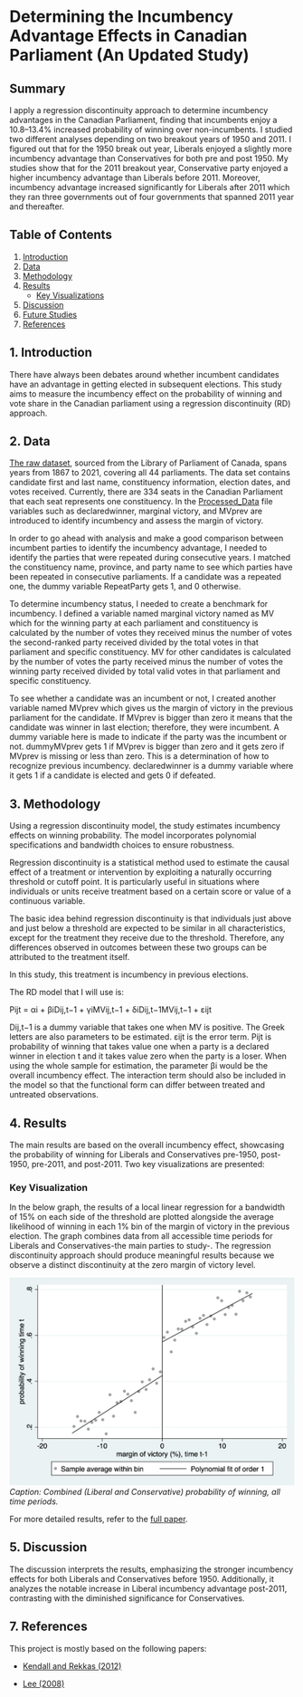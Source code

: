 # Determining the Incumbency Advantage Effects in Canadian Parliament (An Updated Study)

## Summary
I apply a regression discontinuity approach to determine incumbency advantages in the Canadian Parliament, finding that incumbents enjoy a 10.8–13.4% increased probability of winning over non-incumbents. I studied two different analyses depending on two breakout years of 1950 and 2011. I figured out that for the 1950 break out year, Liberals enjoyed a slightly more incumbency advantage than Conservatives for both pre and post 1950. My studies show that for the 2011 breakout year, Conservative party enjoyed a higher incumbency advantage than Liberals before 2011. Moreover, incumbency advantage increased significantly for Liberals after 2011 which they ran three governments out of four governments that spanned 2011 year and thereafter.

## Table of Contents
1. [Introduction](#1-introduction)
2. [Data](#2-data)
3. [Methodology](#3-methodology)
4. [Results](#4-results)
    - [Key Visualizations](#key-visualizations)
5. [Discussion](#5-discussion)
6. [Future Studies](#6-future-studies)
7. [References](#7-references)

## 1. Introduction
There have always been debates around whether incumbent candidates have an advantage in getting elected in subsequent elections. This study aims to measure the incumbency effect on the probability of winning and vote share in the Canadian parliament using a regression discontinuity (RD) approach.

## 2. Data
[The raw dataset](https://github.com/GolbargK/Determining-the-Incumbency-Advantage-Effects-in-Canadian-Parliament-An-Updated-Study-/blob/main/electionsCandidates44-Raw%20Data.xlsx), sourced from the Library of Parliament of Canada, spans years from 1867 to 2021, covering all 44 parliaments. The data set contains candidate first and last name, constituency information, election dates, and votes received. Currently, there are 334 seats in the Canadian Parliament that each seat represents one constituency. In the [Processed_Data](https://github.com/GolbargK/Determining-the-Incumbency-Advantage-Effects-in-Canadian-Parliament-An-Updated-Study-/blob/main/Processed_Data.xlsx) file variables such as declaredwinner, marginal victory, and MVprev are introduced to identify incumbency and assess the margin of victory. 

In order to go ahead with analysis and make a good comparison between incumbent parties to identify the incumbency advantage, I needed to identify the parties that were repeated during consecutive years. I matched the constituency name, province, and party name to see which parties have been repeated in consecutive parliaments. If a candidate was a repeated one, the dummy variable RepeatParty gets 1, and 0 otherwise.

To determine incumbency status, I needed to create a benchmark for incumbency. I defined a variable named marginal victory named as MV which for the winning party at each parliament and constituency is calculated by the number of votes they received minus the number of votes the second-ranked party received divided by the total votes in that parliament and specific constituency. MV for other candidates is calculated by the number of votes the party received minus the number of votes the winning party received divided by total valid votes in that parliament and specific constituency.

To see whether a candidate was an incumbent or not, I created another variable named MVprev which gives us the margin of victory in the previous parliament for the candidate. If MVprev is bigger than zero it means that the candidate was winner in last election; therefore, they were incumbent. A dummy variable here is made to indicate if the party was the incumbent or not. dummyMVprev gets 1 if MVprev is bigger than zero and it gets zero if MVprev is missing or less than zero. This is a determination of how to recognize previous incumbency.
declaredwinner is a dummy variable where it gets 1 if a candidate is elected and gets 0 if defeated.

## 3. Methodology
Using a regression discontinuity model, the study estimates incumbency effects on winning probability. The model incorporates polynomial specifications and bandwidth choices to ensure robustness.

Regression discontinuity is a statistical method used to estimate the causal effect of a treatment or intervention by exploiting a naturally occurring threshold or cutoff point. It is particularly useful in situations where individuals or units receive treatment based on a certain score or value of a continuous variable.

The basic idea behind regression discontinuity is that individuals just above and just below a threshold are expected to be similar in all characteristics, except for the treatment they receive due to the threshold. Therefore, any differences observed in outcomes between these two groups can be attributed to the treatment itself.

In this study, this treatment is incumbency in previous elections.

The RD model that I will use is:

Pijt = αi + βiDij,t−1 + γiMVij,t−1 + δiDij,t−1MVij,t−1 + εijt

Dij,t−1 is a dummy variable that takes one when MV is positive. The Greek letters are also parameters to be estimated. εijt is the error term. Pijt is probability of winning that takes value one when a party is a declared winner in election t and it takes value zero when the party is a loser. When using the whole sample for estimation, the parameter βi would be the overall incumbency effect. The interaction term should also be included in the model so that the functional form can differ between treated and untreated observations.


## 4. Results
The main results are based on the overall incumbency effect, showcasing the probability of winning for Liberals and Conservatives pre-1950, post-1950, pre-2011, and post-2011. Two key visualizations are presented:

### Key Visualization
In the below graph, the results of a local linear regression for a bandwidth of 15% on each side of the threshold are plotted alongside the average likelihood of winning in each 1% bin of the margin of victory in the previous election. The graph combines data from all accessible time periods for Liberals and Conservatives-the main parties to study-. The regression discontinuity approach should produce meaningful results because we observe a distinct discontinuity at the zero margin of victory level.

![Graph 1](https://github.com/GolbargK/Determining-the-Incumbency-Advantage-Effects-in-Canadian-Parliament-An-Updated-Study-/blob/main/g1.png)
*Caption: Combined (Liberal and Conservative) probability of winning, all time periods.*

For more detailed results, refer to the [full paper](https://github.com/GolbargK/Determining-the-Incumbency-Advantage-Effects-in-Canadian-Parliament-An-Updated-Study-/blob/main/Final%20MA%20Paper-%20Golbarg%20Kanani%20Samian.pdf).

## 5. Discussion
The discussion interprets the results, emphasizing the stronger incumbency effects for both Liberals and Conservatives before 1950. Additionally, it analyzes the notable increase in Liberal incumbency advantage post-2011, contrasting with the diminished significance for Conservatives.

## 7. References
This project is mostly based on the following papers:

- [Kendall and Rekkas (2012)](http://dx.doi.org/10.1111/j.15405982.2012.01739.x)

- [Lee (2008)](https://doi.org/10.1016/j.jeconom.2007.05.004)

